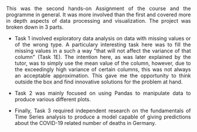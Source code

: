
<p align="justify">This was the second hands-on Assignment of the course and the programme in general. It was more involved than the first and covered more in depth aspects of data processing and visualization. The project was broken down in 3 parts. </p>

- <p align="justify"> Task 1 involved exploratory data analysis on data with missing values or of the wrong type. A particulary interesting task here was to fill the missing values in a such a way "that will not affect the variance of that column" (Task 1E). The intention here, as was later explained by the tutor, was to simply use the mean value of the column, however, due to the exceedingly high variance of certain columns, this was not always an acceptable approximation. This gave me the opportunity to think outside the box and find innovative solutions for the problem at hand. </p>
- <p align="justify">Task 2 was mainly focused on using Pandas to manipulate data to produce various different plots. </p>
- <p align="justify">Finally, Task 3 required independent research on the fundamentals of Time Series analysis to produce a model capable of giving predictions about the COVID-19 related number of deaths in Germany. </p>
